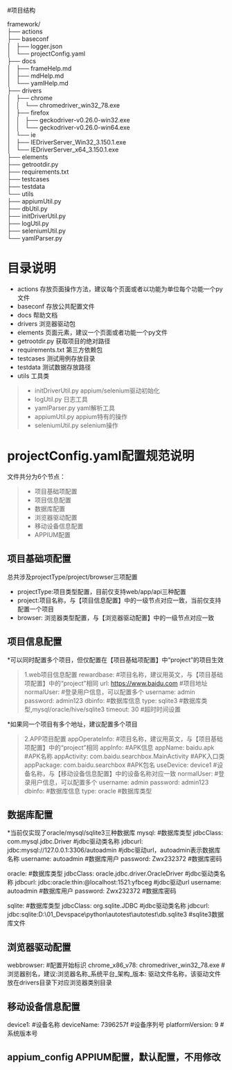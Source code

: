 #项目结构

framework/  
├── actions  
├── baseconf   
│   ├── logger.json  
│   └── projectConfig.yaml  
├── docs  
│   ├── frameHelp.md  
│   ├── mdHelp.md  
│   └── yamlHelp.md  
├── drivers  
│   ├── chrome  
│   │   └── chromedriver_win32_78.exe  
│   ├── firefox  
│   │   ├── geckodriver-v0.26.0-win32.exe  
│   │   └── geckodriver-v0.26.0-win64.exe  
│   └── ie  
│       ├── IEDriverServer_Win32_3.150.1.exe  
│       └── IEDriverServer_x64_3.150.1.exe  
├── elements  
├── getrootdir.py  
├── requirements.txt  
├── testcases   
├── testdata  
└── utils  
    ├── appiumUtil.py  
    ├── dbUtil.py  
    ├── initDriverUtil.py  
    ├── logUtil.py  
    ├── seleniumUtil.py  
    └── yamlParser.py

# 目录说明
* actions 存放页面操作方法，建议每个页面或者以功能为单位每个功能一个py文件
* baseconf 存放公共配置文件
* docs 帮助文档
* drivers 浏览器驱动包
* elements 页面元素，建议一个页面或者功能一个py文件
* getrootdir.py 获取项目的绝对路径
* requirements.txt 第三方依赖包
* testcases 测试用例存放目录
* testdata 测试数据存放路径
* utils 工具类
> + initDriverUtil.py appium/selenium驱动初始化
> + logUtil.py 日志工具
> + yamlParser.py  yaml解析工具
> + appiumUtil.py  appium特有的操作
> + seleniumUtil.py selenium操作

# projectConfig.yaml配置规范说明
文件共分为6个节点：
> + 项目基础项配置
> + 项目信息配置
> + 数据库配置
> + 浏览器驱动配置
> + 移动设备信息配置
> + APPIUM配置

## 项目基础项配置
总共涉及projectType/project/browser三项配置
* projectType:项目类型配置，目前仅支持web/app/api三种配置
* project:项目名称，与【项目信息配置】中的一级节点对应一致，当前仅支持配置一个项目
* browser: 浏览器类型配置，与【浏览器驱动配置】中的一级节点对应一致

## 项目信息配置
*可以同时配置多个项目，但仅配置在【项目基础项配置】中“project”的项目生效
> 1.web项目信息配置
rewardbase:  #项目名称，建议用英文，与【项目基础项配置】中的“project”相同
  url: https://www.baidu.com  #项目地址
  normalUser:   #登录用户信息，可以配置多个
    username: admin
    password: admin123
  dbinfo:  #数据库信息
    type: sqlite3        #数据库类型,mysql/oracle/hive/sqlite3
  timeout: 30  #超时时间设置

  *如果同一个项目有多个地址，建议配置多个项目

> 2.APP项目配置
appOperateInfo:  #项目名称，建议用英文，与【项目基础项配置】中的“project”相同
  appInfo:  #APK信息
    appName: baidu.apk  #APK名称
    appActivity: com.baidu.searchbox.MainActivity #APK入口类
    appPackage: com.baidu.searchbox  #APK包名
  useDevice: device1   #设备名称，与【移动设备信息配置】中的设备名称对应一致
  normalUser:  #登录用户信息，可以配置多个
    username: admin
    password: admin123
  dbinfo:  #数据库信息
    type: oracle        #数据库类型


## 数据库配置
*当前仅实现了oracle/mysql/sqlite3三种数据库
mysql:  #数据库类型
  jdbcClass: com.mysql.jdbc.Driver    #jdbc驱动类名称
  jdbcurl: jdbc:mysql://127.0.0.1:3306/autoadmin   #jdbc驱动url，autoadmin表示数据库名称
  username: autoadmin  #数据库用户
  password: Zwx232372  #数据库密码

oracle:  #数据库类型
  jdbcClass: oracle.jdbc.driver.OracleDriver    #jdbc驱动类名称
  jdbcurl: jdbc:oracle:thin:@localhost:1521:yfbceg #jdbc驱动url
  username: autoadmin  #数据库用户
  password: Zwx232372  #数据库密码

sqlite:  #数据库类型
  jdbcClass: org.sqlite.JDBC  #jdbc驱动类名称
  jdbcurl: jdbc:sqlite:D:\01_Devspace\python\autotest\autotest\db.sqlite3  #sqlite3数据库文件



##   浏览器驱动配置
webbrowser:  #配置开始标识
  chrome_x86_v78: chromedriver_win32_78.exe
  #浏览器别名，建议:浏览器名称_系统平台_架构_版本: 驱动文件名称，该驱动文件放在drivers目录下对应浏览器类别目录


## 移动设备信息配置
device1:  #设备名称
  deviceName: 7396257f   #设备序列号
  platformVersion: 9     #系统版本号


## appium_config APPIUM配置，默认配置，不用修改
